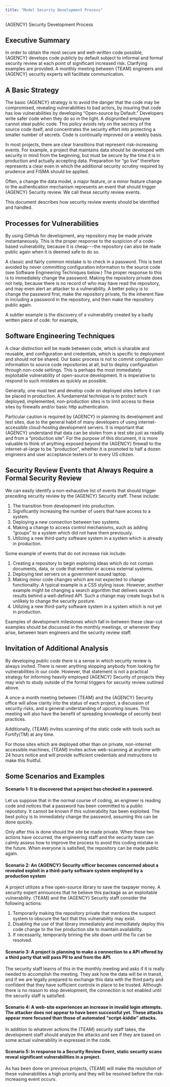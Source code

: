 ```yaml
---
title: "Model Security Development Process"
---
```



{AGENCY} Security Development Process


## Executive Summary

In order to obtain the most secure and well-written code possible, {AGENCY} develops code publicly by default subject to informal and formal security review at each point of significant increased risk. Clarifying examples are provided. A monthly meeting between {TEAM} engineers and {AGENCY} security experts will facilitate communication.

## A Basic Strategy

The basic {AGENCY} strategy is to avoid the danger that the code may be compromised, revealing vulnerabilities to bad actors, by insuring that code has low vulnerabilities by developing “Open-source by Default.” Developers write safer code when they do so in the light. A disgruntled employee cannot steal public code. This policy avoids rely on the secrecy of the source code itself, and concentrates the security effort into protecting a smaller number of secrets. Code is continually improved on a weekly basis.

In most projects, there are clear transitions that represent risk-increasing events. For example, a project that maintains data should be developed with security in mind from the beginning, but must be secure by the time it is in production and actually accepting data. Preparation for “go live” therefore represents a clear even in which the additional security scrutiny required by prudence and FISMA should be applied.

Often, a change the data model, a major feature, or a minor feature change to the authentication mechanism represents an event that should trigger {AGENCY} Security review. We call these security review events.

This document describes how security review events should be identified and handled.

## Processes for Vulnerabilities

By using GitHub for development, any repository may be made private instantaneously. This is the proper response to the suspicion of a code-based vulnerability, because it is cheap---the repository can also be made public again when it is deemed safe to do so.

A classic and fairly common mistake is to check in a password. This is best avoided by never committing configuration information to the source code (see Software Engineering Techniques below.) The proper response to this is to immediately change the password. Making the repository private does not help, because there is no record of who may have read the repository, and may even alert an attacker to a vulnerability. A better policy is to change the password first, make the repository private, fix the inherent flaw in including a password in the repository, and then make the repository public again.

A subtler example is the discovery of a vulnerability created by a badly written piece of code: for example,

## Software Engineering Techniques

A clear distinction will be made between code, which is sharable and reusable, and configuration and credentials, which is specific to deployment and should not be shared. Our basic process is not to commit configuration information to source code repositories at all, but to deploy configuration through non-code settings. This is perhaps the most immediately exploitable vulnerability of open-source development. It is imperative to respond to such mistakes as quickly as possible.

Generally, one must test and develop code on deployed sites before it can be placed in production. A fundamental technique is to protect such deployed, implemented, non-production sites is to limit access to these sites by firewalls and/or basic http authentication.

Particular caution is required by {AGENCY} in planning its development and test sites, due to the general habit of many developers of using internet-accessible cloud-hosting development servers. It is important that {AGENCY} understand that data can be stolen from a test site just as readily and from a “production site”. For the purpose of this document, it is more valuable to think of anything exposed beyond the {AGENCY} firewall to the internet-at-large to be “production”, whether it is promoted to half a dozen engineers and user acceptance testers or to every US citizen.

## Security Review Events that Always Require a Formal Security Review

We can easily identify a non-exhaustive list of events that should trigger preceding security review by the {AGENCY} Security staff. These include:
1. The transition from development into production.
2. Significantly increasing the number of users that have access to a system.
3. Deploying a new connection between two systems.
4. Making a change to access control mechanisms, such as adding “groups” to a system which did not have them previously.
5. Utilizing a new third-party software system in a system which is already in production.

Some example of events that do not increase risk include:
1. Creating a repository to begin exploring ideas which do not contain documents, data, or code that mention or access external systems.
2. Deploying test servers on a government issued laptop.
3. Making minor code changes which are not expected to change functionality. A typical example is a CSS styling issue. However, another example might be changing a search algorithm that delivers search results behind a well-defined API. Such a change may create bugs but is unlikely to change the security posture.
4. Utilizing a new third-party software system in a system which is not yet in production.

Examples of development milestones which fall in-between these clear-cut examples should be discussed in the monthly meetings, or whenever they arise, between team engineers and the security review staff.

## Invitation of Additional Analysis


By developing public code there is a sense in which security review is always invited. There is never anything stopping anybody from looking for vulnerabilities in our code. However, that statement is not a practical strategy for informing heavily employed {AGENCY} Security of projects they may wish to study outside of the formal triggers for security review outlined above.

A once-a month meeting between {TEAM} and the {AGENCY} Security office will allow clarity into the status of each project, a discussion of security risks, and a general understanding of upcoming issues. This meeting will also have the benefit of spreading knowledge of security best practices.

Additionally, {TEAM} invites scanning of the static code with tools such as Fortify(TM) at any time.

For those sites which are deployed other than on private, non-internet accessible machines, {TEAM} invites active web-scanning at anytime with 24 hours notice and will provide sufficient credentials and instructions to make this fruitful.

## Some Scenarios and Examples

#### Scenario 1: It is discovered that a project has checked in a password.

Let us suppose that in the normal course of coding, an engineer is reading code and notices that a password has been committed to a public repository. It cannot be known if this vulnerability has been exploited. The best policy is to immediately change the password, assuming this can be done quickly.

Only after this is done should the site be made private. When these two actions have occurred, the engineering staff and the security team can calmly assess how to improve the process to avoid this coding mistake in the future. When everyone is satisfied, the repository can be made public again.

#### Scenario 2: An {AGENCY} Security officer becomes concerned about a revealed exploit in a third-party software system employed by a production system

A project utilizes a free open-source library to save the taxpayer money. A security expert announces that he believe this package as an exploitable vulnerability. {TEAM} and the {AGENCY} Security staff consider the following actions:

1. Temporarily making the repository private that mentions the suspect system to obscure the fact that this vulnerability may exist.
2. Disabling the use of that library immediately and immediately deploy this code change to the live production site to maintain availability.
3. If necessarily, temporarily brining the site down until the fix can be resolved.

#### Scenario 3: A project is planning to make a connection to a API offered by a third party that will pass PII to and from the API.

The security staff learns of this in the monthly meeting and asks if it is really needed to accomplish the meeting. They ask how the data will be in transit, and if we are legally prepared to exchange this data with the third party and confident that they have sufficient controls in place to be trusted. Although there is no reason to stop development, the connection is not enabled until the security staff is satisfied.

#### Scenario 4: A web-site experiences an increase in invalid login attempts. The attacker does not appear to have been successful yet. These attacks appear more focused than those of automated “script-kiddie” attacks.

In addition to whatever actions the {TEAM} security staff takes, the development staff should analyze the attacks and see if they are based on some actual vulnerability in expressed in the code.

#### Scenario 5: In response to a Security Review Event, static security scans reveal significant vulnerabilities in a project.

As has been done on previous projects, {TEAM} will make the resolution of these vulnerabilities a high priority and they will be resolved before the risk-increasing event occurs.
